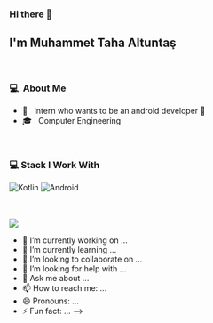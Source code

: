 ### Hi there 👋

## I'm Muhammet Taha Altuntaş

<br>

### 💻 &nbsp;About Me 
- 🤔 &nbsp; Intern who wants to be an android developer 🙂
- 🎓 &nbsp; Computer Engineering
  
<br>

### 💻 Stack I Work With
![Kotlin](https://img.shields.io/badge/kotlin-%237F52FF.svg?style=for-the-badge&logo=kotlin&logoColor=white)
![Android](https://img.shields.io/badge/Android-3DDC84?style=for-the-badge&logo=android&logoColor=white)

<br>


<br>
<img src="https://media.tenor.com/VbfPXaUPrWwAAAAd/tense-tense1983.gif" />

- 🔭 I’m currently working on ...
- 🌱 I’m currently learning ...
- 👯 I’m looking to collaborate on ...
- 🤔 I’m looking for help with ...
- 💬 Ask me about ...
- 📫 How to reach me: ...
- 😄 Pronouns: ...
- ⚡ Fun fact: ...
-->
